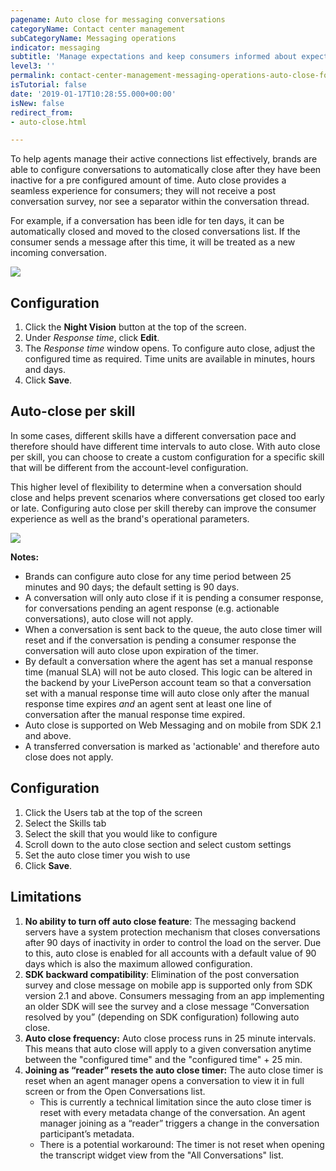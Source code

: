 ```yaml
---
pagename: Auto close for messaging conversations
categoryName: Contact center management
subCategoryName: Messaging operations
indicator: messaging
subtitle: 'Manage expectations and keep consumers informed about expected wait times '
level3: ''
permalink: contact-center-management-messaging-operations-auto-close-for-messaging-conversations.html
isTutorial: false
date: '2019-01-17T10:28:55.000+00:00'
isNew: false
redirect_from:
- auto-close.html

---
```

To help agents manage their active connections list effectively, brands are able to configure conversations to automatically close after they have been inactive for a pre configured amount of time. Auto close provides a seamless experience for consumers; they will not receive a post conversation survey, nor see a separator within the conversation thread.

For example, if a conversation has been idle for ten days, it can be automatically closed and moved to the closed conversations list. If the consumer sends a message after this time, it will be treated as a new incoming conversation.

![](//ce-sr.s3.eu-west-1.amazonaws.com/knowledge/img/auto-close-for-messaging-conversations-1.png)

## Configuration

1. Click the **Night Vision** button at the top of the screen.
2. Under _Response time_, click **Edit**.
3. The _Response time_ window opens. To configure auto close, adjust the configured time as required. Time units are available in minutes, hours and days.
4. Click **Save**.

## Auto-close per skill

In some cases, different skills have a different conversation pace and therefore should have different time intervals to auto close. With auto close per skill, you can choose to create a custom configuration for a specific skill that will be different from the account-level configuration.

This higher level of flexibility to determine when a conversation should close and helps prevent scenarios where conversations get closed too early or late. Configuring auto close  per skill thereby can improve the consumer experience as well as the brand's operational parameters.

![](//ce-sr.s3.eu-west-1.amazonaws.com/knowledge/img/auto-close-for-messaging-conversations-2.png)

**Notes:**

* Brands can configure auto close for any time period between 25 minutes and 90 days; the default setting is 90 days.
* A conversation will only auto close if it is pending a consumer response, for conversations pending an agent response (e.g. actionable conversations), auto close will not apply.
* When a conversation is sent back to the queue, the auto close timer will reset and if the conversation is pending a consumer response the conversation will auto close upon expiration of the timer.
* By default a conversation where the agent has set a manual response time (manual SLA) will not be auto closed. This logic can be altered in the backend by your LivePerson account team so that a conversation set with a manual response time will auto close only after the manual response time expires _and_ an agent sent at least one line of conversation after the manual response time expired.
* Auto close is supported on Web Messaging and on mobile from SDK 2.1 and above.
* A transferred conversation is marked as 'actionable' and therefore auto close does not apply.

## Configuration

1. Click the Users tab at the top of the screen
2. Select the Skills tab
3. Select the skill that you would like to configure
4. Scroll down to the auto close section and select custom settings
5. Set the auto close timer you wish to use
6. Click **Save**.

## Limitations

1. **No ability to turn off auto close feature**: The messaging backend servers have a system protection mechanism that closes conversations after 90 days of inactivity in order to control the load on the server. Due to this, auto close is enabled for all accounts with a default value of 90 days which is also the maximum allowed configuration.
2. **SDK backward compatibility**: Elimination of the post conversation survey and close message on mobile app is supported only from SDK version 2.1 and above. Consumers messaging from an app implementing an older SDK will see the survey and a close message “Conversation resolved by you” (depending on SDK configuration) following auto close.
3. **Auto close frequency:** Auto close process runs in 25 minute intervals. This means that auto close will apply to a given conversation anytime between the "configured time" and the "configured time" + 25 min.
4. **Joining as “reader” resets the auto close timer:** The auto close timer is reset when an agent manager opens a conversation to view it in full screen or from the Open Conversations list.
   * This is currently a technical limitation since the auto close timer is reset with every metadata change of the conversation. An agent manager joining as a “reader” triggers a change in the conversation participant’s metadata.
   * There is a potential workaround: The timer is not reset when opening the transcript widget view from the "All Conversations" list.
